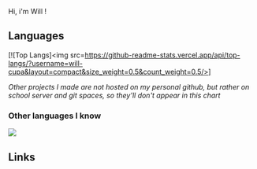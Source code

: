 Hi, i'm Will !

## Languages
[![Top Langs]<img src=https://github-readme-stats.vercel.app/api/top-langs/?username=will-cupa&layout=compact&size_weight=0.5&count_weight=0.5/>]

*Other projects I made are not hosted on my personal github, but rather on school server and git spaces, so they'll don't appear in this chart*

### Other languages I know
<img src="https://skillicons.dev/icons?i=cs,java,javascript"/>

## Links
